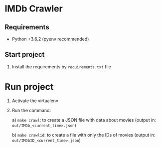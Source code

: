 # IMDb Crawler

## Requirements

* Python +3.6.2 (pyenv recommended)


## Start project
 
1. Install the requirements by `requirements.txt` file

# Run project

1. Activate the virtualenv                                                                      
2. Run the command:

   a) `make crawl`: to create a JSON file with data about movies (output in: `out/IMDb_<current_time>.json`)
   
   b) `make crawlid`: to create a file with only the IDs of movies (output in: `out/IMDbID_<current_time>.json`)

